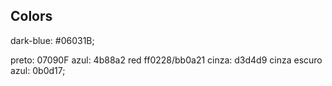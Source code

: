 ## Colors

dark-blue: #06031B;


preto: 07090F
azul: 4b88a2
red ff0228/bb0a21
cinza: d3d4d9
cinza escuro azul: 0b0d17;